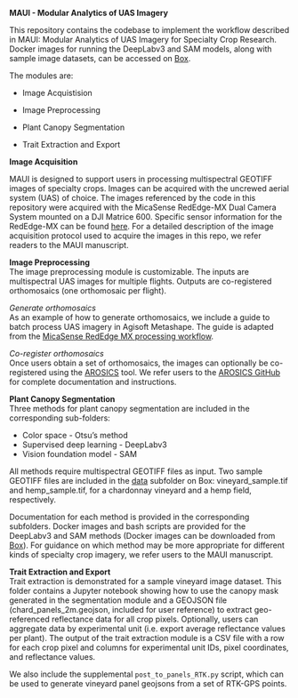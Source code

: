 **MAUI \- Modular Analytics of UAS Imagery**

This repository contains the codebase to implement the workflow described in MAUI: Modular Analytics of UAS Imagery for Specialty Crop Research.
Docker images for running the DeepLabv3 and SAM models, along with sample image datasets, can be accessed on [Box](https://cornell.app.box.com/folder/306827538774).

The modules are:

* Image Acquistision

* Image Preprocessing

* Plant Canopy Segmentation

* Trait Extraction and Export

**Image Acquisition**

MAUI is designed to support users in processing multispectral GEOTIFF images of specialty crops. Images can be acquired with the uncrewed aerial system (UAS) of choice. The images referenced by the code in this repository were acquired with the MicaSense RedEdge-MX Dual Camera System mounted on a DJI Matrice 600. Specific sensor information for the RedEdge-MX can be found [here](https://support.micasense.com/hc/en-us/articles/360049354874-Dual-Camera-System-FAQs). 
For a detailed description of the image acquisition protocol used to acquire the images in this repo, we refer readers to the MAUI manuscript. 

**Image Preprocessing**  
The image preprocessing module is customizable. The inputs are multispectral UAS images for multiple flights. Outputs are co-registered orthomosaics (one orthomosaic per flight). 

*Generate orthomosaics*  
As an example of how to generate orthomosaics, we include a guide to batch process UAS imagery in Agisoft Metashape. The guide is adapted from the [MicaSense RedEdge MX processing workflow](https://agisoft.freshdesk.com/support/solutions/articles/31000148780-micasense-rededge-mx-processing-workflow-including-reflectance-calibration-in-agisoft-metashape-pro). 

*Co-register orthomosaics*  
Once users obtain a set of orthomosaics, the images can optionally be co-registered using the [AROSICS](https://github.com/GFZ/arosics) tool. We refer users to the [AROSICS GitHub](https://github.com/GFZ/arosics) for complete documentation and instructions. 

**Plant Canopy Segmentation**   
Three methods for plant canopy segmentation are included in the corresponding sub-folders:

* Color space \- Otsu’s method  
* Supervised deep learning \- DeepLabv3  
* Vision foundation model \- SAM

All methods require multispectral GEOTIFF files as input. Two sample GEOTIFF files are included in the [data](https://cornell.app.box.com/folder/306827586573) subfolder on Box: vineyard_sample.tif and hemp_sample.tif, for a chardonnay vineyard and a hemp field, respectively. 

Documentation for each method is provided in the corresponding subfolders. Docker images and bash scripts are provided for the DeepLabv3 and SAM methods (Docker images can be downloaded from [Box](https://cornell.app.box.com/folder/306823112906)). For guidance on which method may be more appropriate for different kinds of specialty crop imagery, we refer users to the MAUI manuscript. 

**Trait Extraction and Export**  
Trait extraction is demonstrated for a sample vineyard image dataset. This folder contains a Jupyter notebook showing how to use the canopy mask generated in the segmentation module and a GEOJSON file (chard_panels_2m.geojson, included for user reference) to extract geo-referenced reflectance data for all crop pixels. Optionally, users can aggregate data by experimental unit (i.e. export average reflectance values per plant). The output of the trait extraction module is a CSV file with a row for each crop pixel and columns for experimental unit IDs, pixel coordinates, and reflectance values.

We also include the supplemental `post_to_panels_RTK.py` script, which can be used to generate vineyard panel geojsons from a set of RTK-GPS points. 

